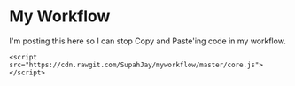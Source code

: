 # My Workflow
I'm posting this here so I can stop Copy and Paste'ing code in my workflow.
```
<script src="https://cdn.rawgit.com/SupahJay/myworkflow/master/core.js"></script>
```
